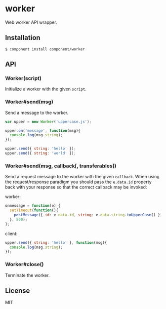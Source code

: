 
# worker

  Web worker API wrapper.

## Installation

    $ component install component/worker

## API

### Worker(script)

  Initialize a worker with the given `script`.

### Worker#send(msg)

  Send a message to the worker.

```js
var upper = new Worker('uppercase.js');

upper.on('message', function(msg){
  console.log(msg.string);
});

upper.send({ string: 'hello' });
upper.send({ string: 'world' });
```

### Worker#send(msg, callback[, transferables])

  Send a request message to the worker with the given `callback`. When
  using the request/response paradigm you should pass the `e.data.id` property
  back with your response so that the correct callback may be invoked:

worker:

```js
onmessage = function(e) {
  setTimeout(function(){
    postMessage({ id: e.data.id, string: e.data.string.toUpperCase() });
  }, 500);
};
```

client:

```js
upper.send({ string: 'hello' }, function(msg){
  console.log(msg.string);
});
```

### Worker#close()

  Terminate the worker.

## License

  MIT
